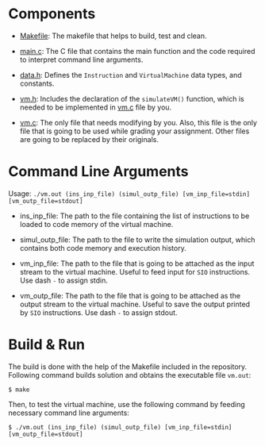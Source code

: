 # Components

* [Makefile](Makefile): The makefile that helps to build, test and clean.

* [main.c](main.c): The C file that contains the main function and the code required to interpret command line arguments.

* [data.h](data.h): Defines the `Instruction` and `VirtualMachine` data types, and constants.

* [vm.h](vm.h): Includes the declaration of the `simulateVM()` function, which is needed to be implemented in [vm.c](vm.c) file by you.

* [vm.c](vm.c): The only file that needs modifying by you. Also, this file is the only file that is going to be used while grading your assignment. Other files are going to be replaced by their originals.

# Command Line Arguments
Usage: `./vm.out (ins_inp_file) (simul_outp_file) [vm_inp_file=stdin] [vm_outp_file=stdout]`

* ins_inp_file: The path to the file containing the list of instructions to be loaded to code memory of the virtual machine.

* simul_outp_file: The path to the file to write the simulation output, which contains both code memory and execution history.

* vm_inp_file: The path to the file that is going to be attached as the input stream to the virtual machine. Useful to feed input for `SIO` instructions. Use dash `-` to assign stdin.

* vm_outp_file: The path to the file that is going to be attached as the output stream to the virtual machine. Useful to save the output printed by `SIO` instructions. Use dash `-` to assign stdout.

# Build & Run
The build is done with the help of the Makefile included in the repository. Following command builds solution and obtains the executable file `vm.out`:
```
$ make
```
Then, to test the virtual machine, use the following command by feeding necessary command line arguments:

```
$ ./vm.out (ins_inp_file) (simul_outp_file) [vm_inp_file=stdin] [vm_outp_file=stdout]
```
